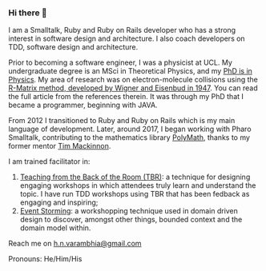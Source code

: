 ### Hi there 👋

<!--
**hemalvarambhia/hemalvarambhia** is a ✨ _special_ ✨ repository because its `README.md` (this file) appears on your GitHub profile.

Here are some ideas to get you started:

- 🔭 I’m currently working on ...
- 🌱 I’m currently learning ...
- 👯 I’m looking to collaborate on ...
- 🤔 I’m looking for help with ...
- 💬 Ask me about ...
- 📫 How to reach me: ...
- 😄 Pronouns: ...
- ⚡ Fun fact: ...
-->

I am a Smalltalk, Ruby and Ruby on Rails developer who has a strong interest in software design and architecture. I also coach developers on TDD, software design and architecture.

Prior to becoming a software engineer, I was a physicist at UCL. My undergraduate degree is an MSci in Theoretical Physics, and my [PhD is in Physics](https://discovery.ucl.ac.uk/id/eprint/19432/). My area of research was on electron-molecule collisions using the [R-Matrix method, developed by Wigner and Eisenbud in 1947](https://en.wikipedia.org/wiki/R-matrix). You can read the full article from the references therein. It was through my PhD that I became a programmer, beginning with JAVA.

From 2012 I transitioned to Ruby and Ruby on Rails which is my main language of development. Later, around 2017, I began working with Pharo Smalltalk, contributing to the mathematics library [PolyMath](https://github.com/PolyMathOrg/PolyMath), thanks to my former mentor [Tim Mackinnon](https://github.com/macta).

I am trained facilitator in:
1. [Teaching from the Back of the Room (TBR)](https://bowperson.com): a technique for designing engaging workshops in which attendees truly learn and understand the topic. I have run TDD workshops using TBR that has been fedback as engaging and inspiring;
2. [Event Storming](https://en.wikipedia.org/wiki/Event_storming): a workshopping technique used in domain driven design to discover, amongst other things, bounded context and the domain model within.

Reach me on h.n.varambhia@gmail.com

Pronouns: He/Him/His
